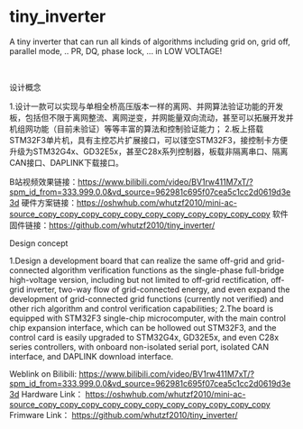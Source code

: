 # tiny_inverter
 A tiny inverter that can run all kinds of algorithms including grid on, grid off, parallel mode, .. PR, DQ, phase lock, ... in LOW VOLTAGE!

 
 

设计概念

1.设计一款可以实现与单相全桥高压版本一样的离网、并网算法验证功能的开发板，包括但不限于离网整流、离网逆变，并网能量双向流动，甚至可以拓展开发并机组网功能（目前未验证）等等丰富的算法和控制验证能力；
2.板上搭载STM32F3单片机，具有主控芯片扩展接口，可以镂空STM32F3，接控制卡方便升级为STM32G4x、GD32E5x，甚至C28x系列控制器，板载非隔离串口、隔离CAN接口、DAPLINK下载接口。


B站视频效果链接：https://www.bilibili.com/video/BV1rw411M7xT/?spm_id_from=333.999.0.0&vd_source=962981c695f07cea5c1cc2d0619d3e3d
硬件方案链接：https://oshwhub.com/whutzf2010/mini-ac-source_copy_copy_copy_copy_copy_copy_copy_copy_copy_copy_copy
软件固件链接：https://github.com/whutzf2010/tiny_inverter/

Design concept

1.Design a development board that can realize the same off-grid and grid-connected algorithm verification functions as the single-phase full-bridge high-voltage version, including but not limited to off-grid rectification, off-grid inverter, two-way flow of grid-connected energy, and even expand the development of grid-connected grid functions (currently not verified) and other rich algorithm and control verification capabilities;
2.The board is equipped with STM32F3 single-chip microcomputer, with the main control chip expansion interface, which can be hollowed out STM32F3, and the control card is easily upgraded to STM32G4x, GD32E5x, and even C28x series controllers, with onboard non-isolated serial port, isolated CAN interface, and DAPLINK download interface.

Weblink on Bilibili:  https://www.bilibili.com/video/BV1rw411M7xT/?spm_id_from=333.999.0.0&vd_source=962981c695f07cea5c1cc2d0619d3e3d
Hardware Link： https://oshwhub.com/whutzf2010/mini-ac-source_copy_copy_copy_copy_copy_copy_copy_copy_copy_copy_copy
Frimware Link： https://github.com/whutzf2010/tiny_inverter/